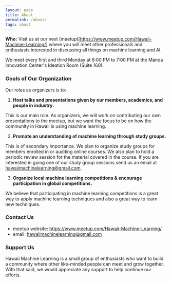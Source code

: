 ```yaml
---
layout: page
title: About
permalink: /about/
tags: about
---
```


**Who:** Visit us at our next (meetup)[https://www.meetup.com/Hawaii-Machine-Learning/] where you will meet other professionals and enthusiasts interested in discussing all things on machine learning and AI.  

We meet every first and third Monday at 6:00 PM to 7:00 PM at the Manoa Innovation Center's Ideation Room (Suite 160).  

### Goals of Our Organization
Our roles as organizers is to:

1. **Host talks and presentations given by our members, academics, and people in industry.**

This is our main role. As organizers, we will work on contributing our own presentations to the meetup, but we want the focus to be on how the community in Hawaii is using machine learning.

2. **Promote an understanding of machine learning through study groups.**

This is of secondary importance.  We plan to organize study groups for members enrolled in or auditing online courses. We also plan to hold a periodic review session for the material covered in the course.  If you are interested in going one of our study group sessions send us an email at hawaiimachinelearning@gmail.com.

3. **Organize local machine learning competitions & encourage participation in global competitions.**

We believe that participating in machine learning competitions is a great way to apply machine learning techniques and also a great way to learn new techniques. 


### Contact Us

* meetup website: https://www.meetup.com/Hawaii-Machine-Learning/
* email: hawaiimachinelearning@gmail.com




### Support Us
Hawaii Machine Learning is a small group of enthusiasts who want to build a community where other like-minded people can meet and grow together. With that said, we would appreciate any support to help continue our efforts.

